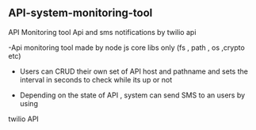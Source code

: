 ## API-system-monitoring-tool

API Monitoring tool Api and sms notifications by twilio api

  -Api monitoring tool made by node js core libs only (fs , path , os ,crypto etc)  

  - Users can CRUD their own set of API host and pathname and sets the interval in seconds to check while its up or not

  - Depending on the state of API , system can send SMS to an users by using 

  twilio API

